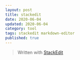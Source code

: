 ```yaml
---
layout: post  
title: stackedit
date: 2020-06-04
updated: 2020-06-04
category: tool
tags: stackedit markdown-editor
published: true
---
```



> Written with [StackEdit](https://stackedit.io/)
<!--stackedit_data:
eyJoaXN0b3J5IjpbLTE2MjkyMjMxNDFdfQ==
-->